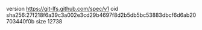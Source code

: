 version https://git-lfs.github.com/spec/v1
oid sha256:27f218f6a39c3a002e3cd29b4697f8d2b5db5bc53883dbcf6d6ab20703440f0b
size 12738
